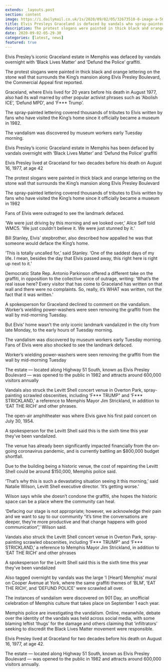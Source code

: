 ```yaml
---
extends: _layouts.post
section: content
image: https://i.dailymail.co.uk/1s/2020/09/02/05/32673510-0-image-a-50_1599019690967.jpg 
title: Elvis Presleys Graceland is defaced by vandals who spray-painted BLM on wall of Kings mansion  
description: The protest slogans were painted in thick black and orange lettering on the stone wall that surrounds the King of Rock and Rolls Graceland mansion along Elvis Presley Boulevard, 
date: 2020-09-02-05-29-30 
categories: [latest, news] 
featured: true 
--- 
```

Elvis Presley’s iconic Graceland estate in Memphis was defaced by vandals overnight with ‘Black Lives Matter’ and ‘Defund the Police’ graffiti.

The protest slogans were painted in thick black and orange lettering on the stone wall that surrounds the King’s mansion along Elvis Presley Boulevard, the Commercial Appeal first reported.

Graceland, where Elvis lived for 20 years before his death in August 1977, also had its wall marred by other popular activist phrases such as ‘Abolish ICE’, ‘Defund MPD’, and ‘F*** Trump’.

The spray-painted lettering covered thousands of tributes to Elvis written by fans who have visited the King’s home since it officially became a museum in 1982.

The vandalism was discovered by museum workers early Tuesday morning. 

Elvis Presley’s iconic Graceland estate in Memphis has been defaced by vandals overnight with ‘Black Lives Matter’ and ‘Defund the Police’ graffiti

Elvis Presley lived at Graceland for two decades before his death on August 16, 1977, at age 42

The protest slogans were painted in thick black and orange lettering on the stone wall that surrounds the King’s mansion along Elvis Presley Boulevard

The spray-painted lettering covered thousands of tributes to Elvis written by fans who have visited the King’s home since it officially became a museum in 1982

Fans of Elvis were outraged to see the landmark defaced.

‘We were just driving by this morning and we looked over,’ Alice Self told WMC5. ‘We just couldn’t believe it. We were just stunned by it.’

Bill Stanley, Elvis’ stepbrother, also described how appalled he was that someone would deface the King’s home.

‘This is totally uncalled for,’ said Stanley. ‘One of the saddest days of my life. I mean, besides the day that Elvis passed away, this right here is right up next to it.’

Democratic State Rep. Antonio Parkinson offered a different take on the graffiti, in opposition to the collective voice of outrage, writing: ‘What’s the real issue here? Every visitor that has come to Graceland has written on that wall and there were no complaints. So, really, it’s WHAT was written, not the fact that it was written.’

A spokesperson for Graceland declined to comment on the vandalism. Worker’s wielding power-washers were seen removing the graffiti from the wall by mid-morning Tuesday.

But Elvis’ home wasn’t the only iconic landmark vandalized in the city from late Monday, to the early hours of Tuesday morning.

The vandalism was discovered by museum workers early Tuesday morning. Fans of Elvis were also shocked to see the landmark defaced.

Worker’s wielding power-washers were seen removing the graffiti from the wall by mid-morning Tuesday

The estate — located along Highway 51 South, known as Elvis Presley Boulevard — was opened to the public in 1982 and attracts around 600,000 visitors annually

Vandals also struck the Levitt Shell concert venue in Overton Park, spray-painting scrawled obscenities, including ‘F*** TRUMP" and ‘F*** STRICKLAND,’ a reference to Memphis Mayor Jim Strickland, in addition to ‘EAT THE RICH’ and other phrases.

The open-air amphitheater was where Elvis gave his first paid concert on July 30, 1954.

A spokesperson for the Levitt Shell said this is the sixth time this year they’ve been vandalized. 

The venue has already been significantly impacted financially from the on-going coronavirus pandemic, and is currently battling an $800,000 budget shortfall.

Due to the building being a historic venue, the cost of repainting the Levitt Shell could be around $150,000, Memphis police said.

‘That’s why this is such a devastating situation seeing it this morning,’ said Natalie Wilson, Levitt Shell executive director. ‘It’s getting worse.’

Wilson says while she doesn’t condone the graffiti, she hopes the historic space can be a place where the community can heal.

‘Defacing our stage is not appropriate; however, we acknowledge their pain and we want to say to our community “it’s time the conversations are deeper, they’re more productive and that change happens with good communication”,’ Wilson said.

Vandals also struck the Levitt Shell concert venue in Overton Park, spray-painting scrawled obscenities, including ‘F*** TRUMP" and ‘F*** STRICKLAND,’ a reference to Memphis Mayor Jim Strickland, in addition to ‘EAT THE RICH’ and other phrases

A spokesperson for the Levitt Shell said this is the sixth time this year they’ve been vandalized

Also tagged overnight by vandals was the large ‘I [Heart] Memphis’ mural on Cooper Avenue at York, where the same graffiti themes of ‘BLM’, ‘EAT THE RICH’, and ‘DEFUND POLICE’ were scrawled all over.

The instances of vandalism were discovered on 901 Day, an unofficial celebration of Memphis culture that takes place on September 1 each year.

Memphis police are investigating the vandalism. Online, meanwhile, debate over the identity of the vandals was held across social media, with some blaming leftist ‘thugs’ for the damage and others claiming that ‘infiltrators’ seeking to discredit the Black Lives Matter movement were responsible.

Elvis Presley lived at Graceland for two decades before his death on August 16, 1977, at age 42.

The estate — located along Highway 51 South, known as Elvis Presley Boulevard — was opened to the public in 1982 and attracts around 600,000 visitors annually.

